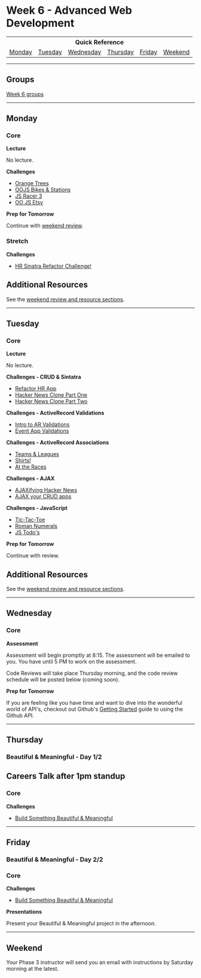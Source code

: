# Week 6 - Advanced Web Development

<table>
  <tr>
  <th colspan="6">Quick Reference</th>
  </tr>

  <tr>
  <td><a href="#monday">Monday</a></a></td>
  <td><a href="#tuesday">Tuesday</a></td>
  <td><a href="#wednesday">Wednesday</a></td>
  <td><a href="#thursday">Thursday</a></td>
  <td><a href="#friday">Friday</a></td>
  <td><a href="#weekend">Weekend</a></td>
  </tr>
</table>

---

## Groups ##

[Week 6 groups](../../../wiki/Groups#week-6)

---

## Monday

### Core

**Lecture**

No lecture.

**Challenges**

- [Orange Trees](../../../../orange-jasmine-challenge)
- [OOJS Bikes & Stations](../../../../oojs-drill-challenge)
- [JS Racer 3](../../../../javascript-racer-3-sane-javascript-challenge)
- [OO JS Etsy](../../../../oo-js-etsy-challenge)

**Prep for Tomorrow**

Continue with [weekend review](../week-5/README.md#weekend).

### Stretch

**Challenges**

- [HR Sinatra Refactor Challenge!](../../../../hr-sinatra-refactor-challenge)

## Additional Resources

See the [weekend review and resource sections](../week-5/README.md#weekend).

---

## Tuesday

### Core

**Lecture**

No lecture.

**Challenges - CRUD & Sintatra**
- [Refactor HR App](../../../../hr-sinatra-refactor-challenge)
- [Hacker News Clone Part One](../../../../hacker-news-clone-part-1-challenge)
- [Hacker News Clone Part Two](../../../../hacker-news-clone-part-2-challenge)

**Challenges - ActiveRecord Validations**

- [Intro to AR Validations](../../../../active-record-intro-validations-challenge)
- [Event App Validations](../../../../ph2-p5-active-record-and-sinatra-propagating-validations-challenge)

**Challenges - ActiveRecord Associations**

- [Teams & Leagues](../../../../ar-teams-and-leagues-challenge)
- [Shirts!](../../../../active-record-associations-drill-shirts-challenge)
- [At the Races](../../../../active-record-associations-drill-at-the-races-challenge)

**Challenges - AJAX**

- [AJAXifying Hacker News](../../../../ajaxifying-hacker-news-challenge)
- [AJAX your CRUD apps](../../../../ajax-review-challenge)

**Challenges - JavaScript**

- [Tic-Tac-Toe](../../../../tic-tac-toe-challenge)
- [Roman Numerals](../../../../javascript-roman-numerals-challenge)
- [JS Todo's](../../../../javascript-todos-1-0-core-features-challenge-1)

**Prep for Tomorrow**

Continue with review.

## Additional Resources

See the [weekend review and resource sections](../week-5/README.md#weekend).

---

## Wednesday

### Core

**Assessment**

Assessment will begin promptly at 8:15. The assessment will be emailed to you. You have until 5 PM to work on the assessment.

Code Reviews will take place Thursday morning, and the code review schedule will be posted below (coming soon).

**Prep for Tomorrow**

If you are feeling like you have time and want to dive into the wonderful world of API's, checkout out Github's [Getting Started](https://developer.github.com/guides/getting-started/) guide to using the Github API.

---

## Thursday
### Beautiful & Meaningful - Day 1/2

## Careers Talk after 1pm standup

### Core

**Challenges**

- [Build Something Beautiful & Meaningful](../../../../build-beautiful-meaningful-things-challenge)

---

## Friday
### Beautiful & Meaningful - Day 2/2

### Core

**Challenges**

- [Build Something Beautiful & Meaningful](../../../../build-beautiful-meaningful-things-challenge)

**Presentations**

Present your Beautiful & Meaningful project in the afternoon.

---

## Weekend

Your Phase 3 instructor will send you an email with instructions by Saturday morning at the latest.
